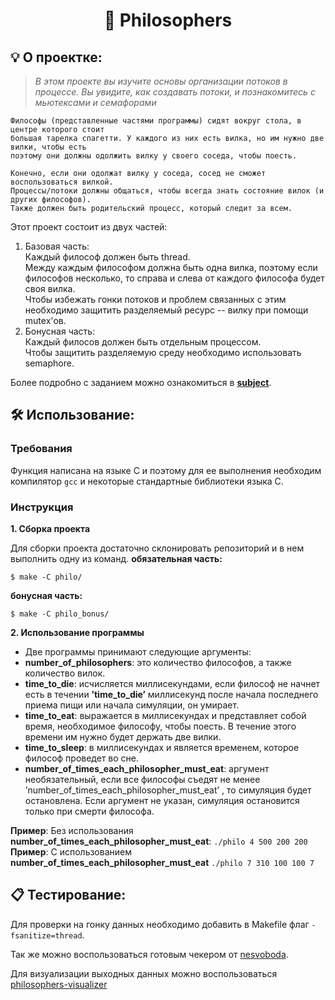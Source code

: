 
<h1 align="center">
	🍝 Philosophers
</h1>

## 💡 О проектке:

> _В этом проекте вы изучите основы организации потоков в процессе.
Вы увидите, как создавать потоки, и познакомитесь с мьютексами и семафорами_

	Философы (представленные частями программы) сидят вокруг стола, в центре которого стоит
	большая тарелка спагетти. У каждого из них есть вилка, но им нужно две вилки, чтобы есть
	поэтому они должны одолжить вилку у своего соседа, чтобы поесть.

	Конечно, если они одолжат вилку у соседа, сосед не сможет воспользоваться вилкой.
	Процессы/потоки должны общаться, чтобы всегда знать состояние вилок (и других философов).
	Также должен быть родительский процесс, который следит за всем.

Этот проект состоит из двух частей: 
	

 1. Базовая часть:\
	Каждый философ должен быть thread.\
	Между каждым философом должна быть одна вилка, поэтому если философов несколько, то справа и слева от каждого философа будет своя вилка.\
	Чтобы избежать гонки потоков и проблем связанных с этим необходимо защитить разделяемый ресурс -- вилку при помощи mutex'ов.
2. Бонусная часть:\
	Каждый филосов должен быть отдельным процессом.\
	Чтобы защитить разделяемую среду необходимо использовать semaphore.
	
Более подробно с заданием можно ознакомиться в  [**subject**](https://github.com/AYglazk0v/philos/blob/main/en.subject.pdf).



## 🛠️ Использование:

### Требования

Функция написана на языке C и поэтому для ее выполнения необходим компилятор `gcc` и некоторые стандартные библиотеки языка С.

### Инструкция

**1. Сборка проекта**

Для сборки проекта достаточно склонировать репозиторий и в нем выполнить одну из команд.
**обязательная часть:**
```shell
$ make -C philo/
```
**бонусная часть:**
```shell
$ make -C philo_bonus/ 
```
**2. Использование программы**

-  Две программы принимают следующие аргументы:
  - **number_of_philosophers**: это количество философов, а также количество вилок.
  - **time_to_die**: исчисляется миллисекундами, если философ не начнет есть в течении **’time_to_die’** миллисекунд после начала последнего приема пищи или начала симуляции, он умирает.
  - **time_to_eat**:  выражается в миллисекундах и представляет собой время, необходимое философу, чтобы поесть. В течение этого времени им нужно будет держать две вилки.
  - **time_to_sleep**: в миллисекундах и является временем, которое философ проведет во сне.
  - **number_of_times_each_philosopher_must_eat**: аргумент необязательный, если все философы съедят не менее ’number_of_times_each_philosopher_must_eat’ , то симуляция будет остановлена. Если аргумент не указан, симуляция остановится только при смерти философа.

**Пример**: Без использования **number_of_times_each_philosopher_must_eat**:
 `./philo 4 500 200 200`</br>
**Пример**: С использованием **number_of_times_each_philosopher_must_eat** 
`./philo 7 310 100 100 7`

 ## 📋 Тестирование:

Для проверки на гонку данных необходимо добавить в Makefile флаг `-fsanitize=thread`.

Так же можно воспользоваться готовым чекером от [nesvoboda](https://github.com/nesvoboda/socrates).

Для визуализации выходных данных можно воспользоваться [philosophers-visualizer](https://nafuka11.github.io/philosophers-visualizer/)

